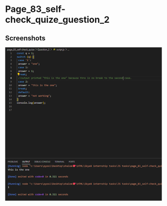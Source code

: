 # Page_83_self-check_quize_guestion_2

## Screenshots

![code_and_output_Question_2](Sreenshots/code_and_output.png)